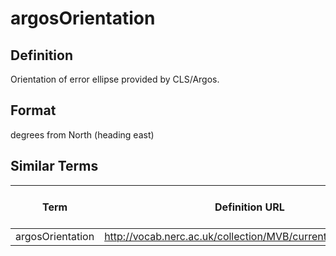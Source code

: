 # argosOrientation 

## Definition 
Orientation of error ellipse provided by CLS/Argos.

## Format
degrees from North (heading east)

## Similar Terms 
|Term|Definition URL|Source Vocabulary Publisher/Creator|
|----|----------|-----------------|
|argosOrientation |http://vocab.nerc.ac.uk/collection/MVB/current/MVB000040/|Movebank|

 